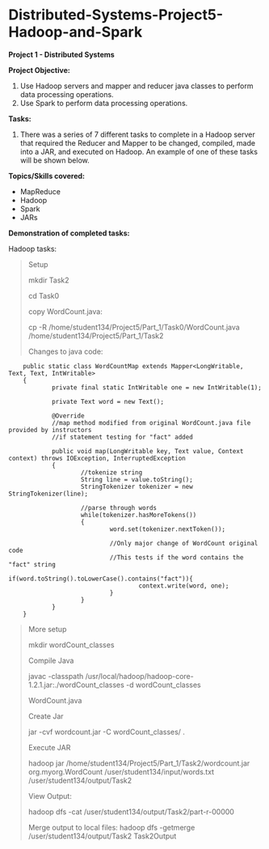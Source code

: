 # Distributed-Systems-Project5-Hadoop-and-Spark
**Project 1 - Distributed Systems**

**Project Objective:**
1. Use Hadoop servers and mapper and reducer java classes to perform data processing operations.
2. Use Spark to perform data processing operations.

**Tasks:**
1. There was a series of 7 different tasks to complete in a Hadoop server that required the Reducer and Mapper to be changed, compiled, made into a JAR, and executed on Hadoop. An example of one of these tasks will be shown below.

**Topics/Skills covered:**
- MapReduce
- Hadoop
- Spark
- JARs

**Demonstration of completed tasks:**

Hadoop tasks:

>Setup
>
>mkdir Task2
>
>cd Task0
>
>copy WordCount.java:
>
>cp -R /home/student134/Project5/Part_1/Task0/WordCount.java /home/student134/Project5/Part_1/Task2
>
>Changes to java code:

        public static class WordCountMap extends Mapper<LongWritable, Text, Text, IntWritable>
        {
                private final static IntWritable one = new IntWritable(1);

                private Text word = new Text();	

                @Override
                //map method modified from original WordCount.java file provided by instructors
                //if statement testing for "fact" added

                public void map(LongWritable key, Text value, Context context) throws IOException, InterruptedException
                {
                        //tokenize string
                        String line = value.toString();
                        StringTokenizer tokenizer = new StringTokenizer(line);

                        //parse through words
                        while(tokenizer.hasMoreTokens())
                        {
                                word.set(tokenizer.nextToken());

                                //Only major change of WordCount original code
                                //This tests if the word contains the "fact" string
                                if(word.toString().toLowerCase().contains("fact")){
                                        context.write(word, one);
                                }
                        }
                }
        }

>More setup
>
>mkdir wordCount_classes
>
>Compile Java
>
>javac -classpath /usr/local/hadoop/hadoop-core-1.2.1.jar:./wordCount_classes -d wordCount_classes 
>
>WordCount.java
>
>Create Jar
>
>jar -cvf wordcount.jar -C wordCount_classes/ .
>
>Execute JAR
>
>hadoop jar /home/student134/Project5/Part_1/Task2/wordcount.jar org.myorg.WordCount  /user/student134/input/words.txt /user/student134/output/Task2
>
>View Output:
>
>hadoop dfs -cat /user/student134/output/Task2/part-r-00000
>
>Merge output to local files:
>hadoop dfs -getmerge /user/student134/output/Task2 Task2Output
